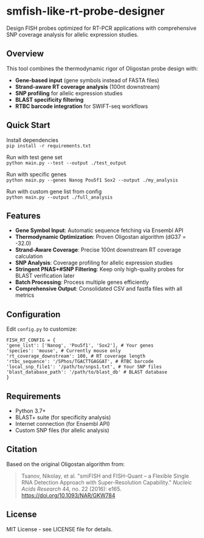 # smfish-like-rt-probe-designer

Design FISH probes optimized for RT-PCR applications with comprehensive SNP coverage analysis for allelic expression studies.

## Overview

This tool combines the thermodynamic rigor of Oligostan probe design with:
- **Gene-based input** (gene symbols instead of FASTA files)
- **Strand-aware RT coverage analysis** (100nt downstream)
- **SNP profiling** for allelic expression studies
- **BLAST specificity filtering**
- **RTBC barcode integration** for SWIFT-seq workflows

## Quick Start

Install dependencies\
```pip install -r requirements.txt```

Run with test gene set\
```python main.py --test --output ./test_output```

Run with specific genes\
```python main.py --genes Nanog Pou5f1 Sox2 --output ./my_analysis```

Run with custom gene list from config\
```python main.py --output ./full_analysis```



## Features

- **Gene Symbol Input**: Automatic sequence fetching via Ensembl API
- **Thermodynamic Optimization**: Proven Oligostan algorithm (dG37 = -32.0)
- **Strand-Aware Coverage**: Precise 100nt downstream RT coverage calculation
- **SNP Analysis**: Coverage profiling for allelic expression studies
- **Stringent PNAS+#SNP Filtering**: Keep only high-quality probes for BLAST verification later
- **Batch Processing**: Process multiple genes efficiently
- **Comprehensive Output**: Consolidated CSV and fastfa files with all metrics

## Configuration

Edit `config.py` to customize:

```
FISH_RT_CONFIG = {
'gene_list': ['Nanog', 'Pou5f1', 'Sox2'], # Your genes
'species': 'mouse', # Currently mouse only
'rt_coverage_downstream': 100, # RT coverage length
'rtbc_sequence': '/5Phos/TGACTTGAGGAT', # RTBC barcode
'local_snp_file1': '/path/to/snps1.txt', # Your SNP files
'blast_database_path': '/path/to/blast_db' # BLAST database
}
```


## Requirements

- Python 3.7+
- BLAST+ suite (for specificity analysis)
- Internet connection (for Ensembl API)
- Custom SNP files (for allelic analysis)

## Citation

Based on the original Oligostan algorithm from:
> Tsanov, Nikolay, et al. "smiFISH and FISH-Quant – a Flexible Single RNA Detection Approach with Super-Resolution Capability." *Nucleic Acids Research* 44, no. 22 (2016): e165. https://doi.org/10.1093/NAR/GKW784

## License

MIT License - see LICENSE file for details.